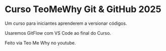 # Curso TeoMeWhy Git & GitHub 2025

Um curso para iniciantes aprenderem a versionar códigos. 

Usaremos GitFlow com VS Code ao final do Curso.

Feito via Teo Me Why no youtube.
